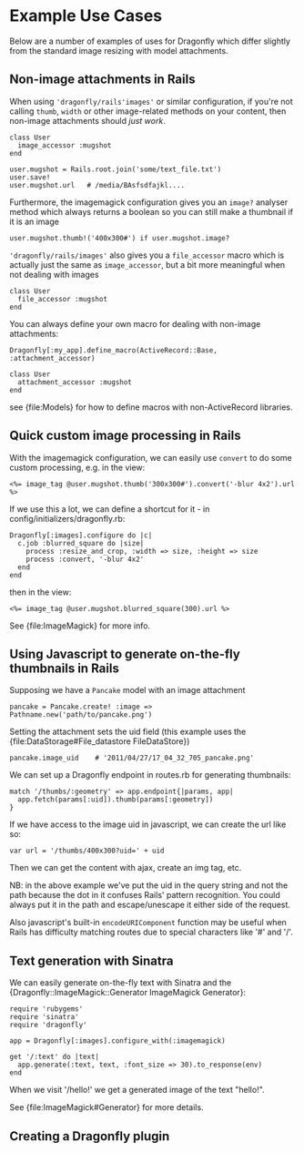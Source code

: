 Example Use Cases
=================
Below are a number of examples of uses for Dragonfly which differ slightly from the standard image resizing with model attachments.

Non-image attachments in Rails
------------------------------
When using `'dragonfly/rails'images'` or similar configuration, if you're not calling `thumb`, `width`
or other image-related methods on your content, then non-image attachments should _just work_.

    class User
      image_accessor :mugshot
    end

    user.mugshot = Rails.root.join('some/text_file.txt')
    user.save!
    user.mugshot.url   # /media/BAsfsdfajkl....

Furthermore, the imagemagick configuration gives you an `image?` analyser method which always returns a boolean
so you can still make a thumbnail if it is an image

    user.mugshot.thumb!('400x300#') if user.mugshot.image?

`'dragonfly/rails/images'` also gives you a `file_accessor` macro which is actually just the same as `image_accessor`,
but a bit more meaningful when not dealing with images

    class User
      file_accessor :mugshot
    end

You can always define your own macro for dealing with non-image attachments:

    Dragonfly[:my_app].define_macro(ActiveRecord::Base, :attachment_accessor)

    class User
      attachment_accessor :mugshot
    end

see {file:Models} for how to define macros with non-ActiveRecord libraries.

Quick custom image processing in Rails
--------------------------------------
With the imagemagick configuration, we can easily use `convert` to do some custom processing, e.g. in the view:

    <%= image_tag @user.mugshot.thumb('300x300#').convert('-blur 4x2').url %>

If we use this a lot, we can define a shortcut for it - in config/initializers/dragonfly.rb:

    Dragonfly[:images].configure do |c|
      c.job :blurred_square do |size|
        process :resize_and_crop, :width => size, :height => size
        process :convert, '-blur 4x2'
      end
    end

then in the view:

    <%= image_tag @user.mugshot.blurred_square(300).url %>

See {file:ImageMagick} for more info.

Using Javascript to generate on-the-fly thumbnails in Rails
-----------------------------------------------------------
Supposing we have a `Pancake` model with an image attachment

    pancake = Pancake.create! :image => Pathname.new('path/to/pancake.png')

Setting the attachment sets the uid field (this example uses the {file:DataStorage#File\_datastore FileDataStore})

    pancake.image_uid    # '2011/04/27/17_04_32_705_pancake.png'

We can set up a Dragonfly endpoint in routes.rb for generating thumbnails:

    match '/thumbs/:geometry' => app.endpoint{|params, app|
      app.fetch(params[:uid]).thumb(params[:geometry])
    }

If we have access to the image uid in javascript, we can create the url like so:

    var url = '/thumbs/400x300?uid=' + uid

Then we can get the content with ajax, create an img tag, etc.

NB: in the above example we've put the uid in the query string and not the path because the dot in it confuses Rails' pattern recognition.
You could always put it in the path and escape/unescape it either side of the request.

Also javascript's built-in `encodeURIComponent` function may be useful when Rails has difficulty matching routes due to special characters like '#' and '/'.

Text generation with Sinatra
----------------------------
We can easily generate on-the-fly text with Sinatra and the {Dragonfly::ImageMagick::Generator ImageMagick Generator}:

    require 'rubygems'
    require 'sinatra'
    require 'dragonfly'

    app = Dragonfly[:images].configure_with(:imagemagick)

    get '/:text' do |text|
      app.generate(:text, text, :font_size => 30).to_response(env)
    end

When we visit '/hello!' we get a generated image of the text "hello!".

See {file:ImageMagick#Generator} for more details.

Creating a Dragonfly plugin
---------------------------
